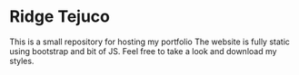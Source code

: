# Ridge Tejuco
This is a small repository for hosting my portfolio
The website is fully static using bootstrap and bit of JS.
Feel free to take a look and download my styles.

